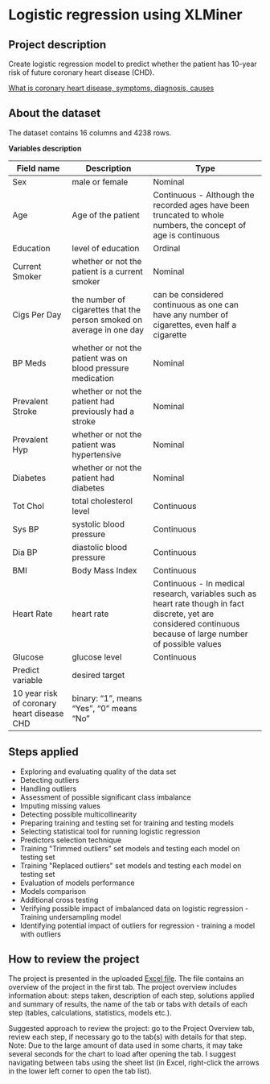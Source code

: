 # Logistic regression using XLMiner
## Project description
Create logistic regression model to predict whether the patient has 10-year risk of future coronary heart disease (CHD).

[What is coronary heart disease, symptoms, diagnosis, causes]( https://www.nhlbi.nih.gov/health/coronary-heart-disease) 

## About the dataset

The dataset contains 16 columns and 4238 rows.

**Variables description**

| Field name | Description | Type |
|---------------|-----------|-------|
|Sex | male or female | Nominal |
| Age | Age of the patient | Continuous - Although the recorded ages have been truncated to whole numbers, the concept of age is continuous |
| Education | level of education | Ordinal |
| Current Smoker | whether or not the patient is a current smoker | Nominal| 
| Cigs Per Day | the number of cigarettes that the person smoked on average in one day | can be considered continuous as one can have any number of cigarettes, even half a cigarette |
| BP Meds | whether or not the patient was on blood pressure medication | Nominal |
| Prevalent Stroke | whether or not the patient had previously had a stroke | Nominal |
| Prevalent Hyp | whether or not the patient was hypertensive | Nominal |
| Diabetes | whether or not the patient had diabetes | Nominal |
| Tot Chol | total cholesterol level | Continuous |
| Sys BP | systolic blood pressure | Continuous |
| Dia BP | diastolic blood pressure | Continuous |
| BMI | Body Mass Index | Continuous |
| Heart Rate | heart rate  | Continuous - In medical research, variables such as heart rate though in fact discrete, yet are considered continuous because of large number of possible values |
| Glucose | glucose level | Continuous |
| Predict variable | desired target |
| 10 year risk of coronary heart disease CHD | binary: “1”, means “Yes”, “0” means “No”|

## Steps applied
- Exploring and evaluating quality of the data set
- Detecting outliers
- Handling outliers
- Assessment of possible significant class imbalance
- Imputing missing values
- Detecting possible multicollinearity
- Preparing training and testing set for training and testing models
- Selecting statistical tool for running logistic regression
- Predictors selection technique
- Training "Trimmed outliers" set models and testing each model on testing set
- Training "Replaced outliers" set models and testing each model on testing set
- Evaluation of models performance
- Models comparison
- Additional cross testing
- Verifying possible impact of imbalanced data on logistic regression - Training undersampling model
- Identifying potential impact of outliers for regression - training a model with outliers

## How to review the project
The project is presented in the uploaded [Excel file](https://github.com/PatrycjaDanilczuk/Logistic-regression-using-XLMiner/blob/main/Logistic%20regression%20using%20XLminer.xlsx). The file contains an overview of the project in the first tab. The project overview includes information about: steps taken, description of each step, solutions applied and summary of results, the name of the tab or tabs with details of each step (tables, calculations, statistics, models etc.). 

Suggested approach to review the project: go to the Project Overview tab, review each step, if necessary go to the tab(s) with details for that step. Note: Due to the large amount of data used in some charts, it may take several seconds for the chart to load after opening the tab. I suggest navigating between tabs using the sheet list (in Excel, right-click the arrows in the lower left corner to open the tab list).

